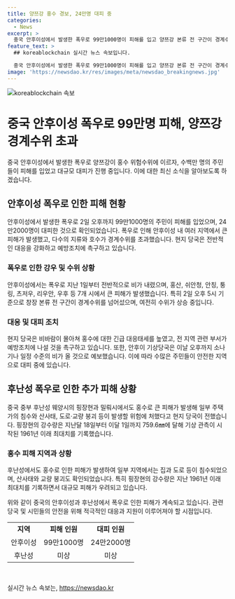 ```yaml
---
title: 양쯔강 홍수 경보, 24만명 대피 중
categories:
  - News
excerpt: >
  중국 안후이성에서 발생한 폭우로 99만1000명이 피해를 입고 양쯔강 본류 전 구간이 경계수위를 넘어섰다. 홍수 위험수위 도달로 24만2000명 주민이 대피했고, 7개 시의 36개 현·구에서 피해가 발생했다. 안후이 기상당국은 계속된 비로 인해 지역에 계속된 홍수 가능성을 경고하고 있으며, 다른 지역에서도 홍수로 인한 피해가 발생하고 있다.
feature_text: >
  ## koreablockchain 실시간 뉴스 속보입니다.

  중국 안후이성에서 발생한 폭우로 99만1000명이 피해를 입고 양쯔강 본류 전 구간이 경계수위를 넘어섰다. 홍수 위험수위 도달로 24만2000명 주민이 대피했고, 7개 시의 36개 현·구에서 피해가 발생했다. 안후이 기상당국은 계속된 비로 인해 지역에 계속된 홍수 가능성을 경고하고 있으며, 다른 지역에서도 홍수로 인한 피해가 발생하고 있다.
image: 'https://newsdao.kr/res/images/meta/newsdao_breakingnews.jpg'
---
```


<p><img src="https://newsdao.kr/res/images/meta/newsdao_breakingnews.jpg" alt="koreablockchain 속보" /></p>

<h1>중국 안후이성 폭우로 99만명 피해, 양쯔강 경계수위 초과</h1>

<p data-ke-size="size16">중국 안후이성에서 발생한 폭우로 양쯔강이 홍수 위험수위에 이르자, 수백만 명의 주민들이 피해를 입었고 대규모 대피가 진행 중입니다. 이에 대한 최신 소식을 알아보도록 하겠습니다.</p>

<h2 data-ke-size="size26">안후이성 폭우로 인한 피해 현황</h2>

<p data-ke-size="size16">안후이성에서 발생한 폭우로 2일 오후까지 99만1000명의 주민이 피해를 입었으며, 24만2000명이 대피한 것으로 확인되었습니다. 폭우로 인해 안후이성 내 여러 지역에서 큰 피해가 발생했고, 다수의 지류와 호수가 경계수위를 초과했습니다. 현지 당국은 전반적인 대응을 강화하고 예방조치에 촉구하고 있습니다.</p>

<h3>폭우로 인한 강우 및 수위 상황</h3>

<p data-ke-size="size16">안후이성에서는 폭우로 지난 1일부터 전반적으로 비가 내렸으며, 홍산, 쉬안청, 안칭, 퉁링, 츠저우, 리우안, 우후 등 7개 시에서 큰 피해가 발생했습니다. 특히 2일 오후 5시 기준으로 창장 본류 전 구간이 경계수위를 넘어섰으며, 여전히 수위가 상승 중입니다.</p>

<h3>대응 및 대피 조치</h3>

<p data-ke-size="size16">현지 당국은 비바람이 몰아쳐 홍수에 대한 긴급 대응태세를 높였고, 전 지역 관련 부서가 예방조치에 나설 것을 촉구하고 있습니다. 또한, 안후이 기상당국은 이날 오후까지 소나기나 일정 수준의 비가 올 것으로 예보했습니다. 이에 따라 수많은 주민들이 안전한 지역으로 대피 중에 있습니다.</p>

<h2 data-ke-size="size26">후난성 폭우로 인한 추가 피해 상황</h2>

<p data-ke-size="size16">중국 중부 후난성 웨양시의 핑장현과 밀뤄시에서도 홍수로 큰 피해가 발생해 일부 주택가의 침수와 산사태, 도로·교량 붕괴 등이 발생할 위험에 처했다고 현지 당국이 전했습니다. 핑장현의 강수량은 지난달 18일부터 이달 1일까지 759.6㎜에 달해 기상 관측이 시작된 1961년 이래 최대치를 기록했습니다.</p>

<h3>홍수 피해 지역과 상황</h3>

<p data-ke-size="size16">후난성에서도 홍수로 인한 피해가 발생하여 일부 지역에서는 집과 도로 등이 침수되었으며, 산사태와 교량 붕괴도 확인되었습니다. 특히 핑장현의 강수량은 지난 1961년 이래 최대치를 기록하면서 대규모 피해가 우려되고 있습니다.</p>

<p data-ke-size="size16">위와 같이 중국의 안후이성과 후난성에서 폭우로 인한 피해가 계속되고 있습니다. 관련 당국 및 시민들의 안전을 위해 적극적인 대응과 지원이 이루어져야 할 시점입니다.</p>

<table>
<tbody>
<tr>
<td style="text-align: center; height: 17px;"><b>지역</b></td>
<td style="text-align: center; height: 17px;"><b>피해 인원</b></td>
<td style="text-align: center; height: 17px;"><b>대피 인원</b></td>
</tr>
<tr>
<td style="text-align: center; height: 17px;">안후이성</td>
<td style="text-align: center; height: 17px;">99만1000명</td>
<td style="text-align: center; height: 17px;">24만2000명</td>
</tr>
<tr>
<td style="text-align: center; height: 17px;">후난성</td>
<td style="text-align: center; height: 17px;">미상</td>
<td style="text-align: center; height: 17px;">미상</td>
</tr>
</tbody>
</table>

<p data-ke-size="size16">&nbsp;</p>
실시간 뉴스 속보는, <a href="https://newsdao.kr" rel="dofollow">https://newsdao.kr</a>


